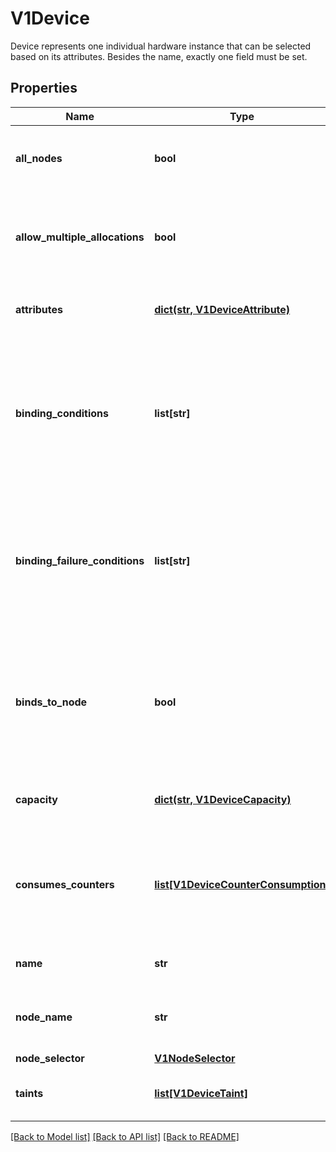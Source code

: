 # V1Device

Device represents one individual hardware instance that can be selected based on its attributes. Besides the name, exactly one field must be set.
## Properties
Name | Type | Description | Notes
------------ | ------------- | ------------- | -------------
**all_nodes** | **bool** | AllNodes indicates that all nodes have access to the device.  Must only be set if Spec.PerDeviceNodeSelection is set to true. At most one of NodeName, NodeSelector and AllNodes can be set. | [optional] 
**allow_multiple_allocations** | **bool** | AllowMultipleAllocations marks whether the device is allowed to be allocated to multiple DeviceRequests.  If AllowMultipleAllocations is set to true, the device can be allocated more than once, and all of its capacity is consumable, regardless of whether the requestPolicy is defined or not. | [optional] 
**attributes** | [**dict(str, V1DeviceAttribute)**](V1DeviceAttribute.md) | Attributes defines the set of attributes for this device. The name of each attribute must be unique in that set.  The maximum number of attributes and capacities combined is 32. | [optional] 
**binding_conditions** | **list[str]** | BindingConditions defines the conditions for proceeding with binding. All of these conditions must be set in the per-device status conditions with a value of True to proceed with binding the pod to the node while scheduling the pod.  The maximum number of binding conditions is 4.  The conditions must be a valid condition type string.  This is an alpha field and requires enabling the DRADeviceBindingConditions and DRAResourceClaimDeviceStatus feature gates. | [optional] 
**binding_failure_conditions** | **list[str]** | BindingFailureConditions defines the conditions for binding failure. They may be set in the per-device status conditions. If any is set to \&quot;True\&quot;, a binding failure occurred.  The maximum number of binding failure conditions is 4.  The conditions must be a valid condition type string.  This is an alpha field and requires enabling the DRADeviceBindingConditions and DRAResourceClaimDeviceStatus feature gates. | [optional] 
**binds_to_node** | **bool** | BindsToNode indicates if the usage of an allocation involving this device has to be limited to exactly the node that was chosen when allocating the claim. If set to true, the scheduler will set the ResourceClaim.Status.Allocation.NodeSelector to match the node where the allocation was made.  This is an alpha field and requires enabling the DRADeviceBindingConditions and DRAResourceClaimDeviceStatus feature gates. | [optional] 
**capacity** | [**dict(str, V1DeviceCapacity)**](V1DeviceCapacity.md) | Capacity defines the set of capacities for this device. The name of each capacity must be unique in that set.  The maximum number of attributes and capacities combined is 32. | [optional] 
**consumes_counters** | [**list[V1DeviceCounterConsumption]**](V1DeviceCounterConsumption.md) | ConsumesCounters defines a list of references to sharedCounters and the set of counters that the device will consume from those counter sets.  There can only be a single entry per counterSet.  The total number of device counter consumption entries must be &lt;&#x3D; 32. In addition, the total number in the entire ResourceSlice must be &lt;&#x3D; 1024 (for example, 64 devices with 16 counters each). | [optional] 
**name** | **str** | Name is unique identifier among all devices managed by the driver in the pool. It must be a DNS label. | 
**node_name** | **str** | NodeName identifies the node where the device is available.  Must only be set if Spec.PerDeviceNodeSelection is set to true. At most one of NodeName, NodeSelector and AllNodes can be set. | [optional] 
**node_selector** | [**V1NodeSelector**](V1NodeSelector.md) |  | [optional] 
**taints** | [**list[V1DeviceTaint]**](V1DeviceTaint.md) | If specified, these are the driver-defined taints.  The maximum number of taints is 4.  This is an alpha field and requires enabling the DRADeviceTaints feature gate. | [optional] 

[[Back to Model list]](../README.md#documentation-for-models) [[Back to API list]](../README.md#documentation-for-api-endpoints) [[Back to README]](../README.md)


